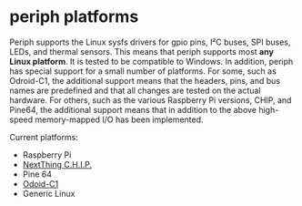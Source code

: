 # periph platforms

Periph supports the Linux sysfs drivers for gpio pins, I²C buses, SPI buses,
LEDs, and thermal sensors. This means that periph supports most **any Linux
platform**. It is tested to be compatible to Windows. In addition, periph has
special support for a small number of platforms. For some, such as Odroid-C1,
the additional support means that the headers, pins, and bus names are
predefined and that all changes are tested on the actual hardware. For others,
such as the various Raspberry Pi versions, CHIP, and Pine64, the additional
support means that in addition to the above high-speed memory-mapped I/O has
been implemented.

Current platforms:

- Raspberry Pi
- [NextThing C.H.I.P.](chip)
- Pine 64
- [Odoid-C1](odroid-c1/)
- Generic Linux
